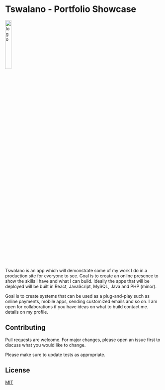 # Tswalano - Portfolio Showcase

<img src="https://avatars3.githubusercontent.com/u/17822715?s=460&v=4?raw=true" alt="logo" height="20%" width="20%" />

Tswalano is an app which will demonstrate some of my work I do in a production site for everyone to see. Goal is to create an online presence to show the skills i have and what I can build. Ideally the apps that will be deployed will be built in React, JavaScript, MySQL, Java and PHP (minor).

Goal is to create systems that can be used as a plug-and-play such as online payments, mobile apps, sending customized emails and so on. I am open for collaborations if you have ideas on what to build contact me. details on my profile.

## Contributing
Pull requests are welcome. For major changes, please open an issue first to discuss what you would like to change.

Please make sure to update tests as appropriate.

## License
[MIT](https://choosealicense.com/licenses/mit/)